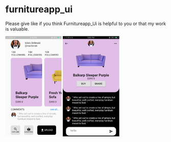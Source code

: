 # furnitureapp_ui

Please give like if you think Furnitureapp_Ui is helpful to you or that my work is valuable.

<img src="1.png" width="35%" height="35%"> <img src="2.png" width="35%" height="35%"> 